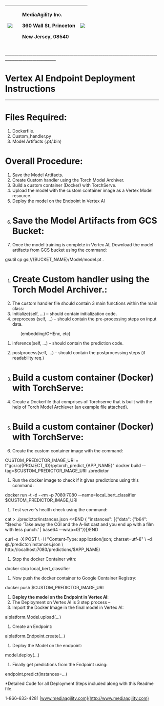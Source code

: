 ﻿

|![](Aspose.Words.f93e8f5f-06be-4496-93fb-f9455fc36cc9.001.png)||<p></p><p>MediaAgility Inc.	</p><p>360 Wall St, Princeton</p><p>New Jersey, 08540</p><p></p><p></p>|![](Aspose.Words.f93e8f5f-06be-4496-93fb-f9455fc36cc9.002.png)|
| :- | :- | :- | :- |
\_\_\_\_\_\_\_\_\_\_\_\_\_\_\_\_\_\_\_\_\_\_\_\_\_\_\_\_\_\_\_\_\_\_\_\_\_\_\_\_\_\_\_\_\_\_\_\_\_\_\_\_\_\_\_\_\_\_\_\_\_\_\_\_\_\_\_\_\_\_\_\_\_\_\_\_\_\_\_\_\_\_\_\_\_\_\_\_\_\_\_\_\_\_\_\_\_\_\_\_\_\_\_\_

# **Vertex AI Endpoint Deployment Instructions**


-----

# **Files Required:**

1. Dockerfile.
1. Custom\_handler.py
1. Model Artifacts (.pt/.bin)
# **Overall Procedure:**

1. Save the Model Artifacts.
1. Create Custom handler using the Torch Model Archiver.
1. Build a custom container (Docker) with TorchServe.
1. Upload the model with the custom container image as a Vertex Model resource.
1. Deploy the model on the Endpoint in Vertex AI
1. # **Save the Model Artifacts from GCS Bucket:**
1. Once the model training is complete in Vertex AI, Download the model artifacts from GCS bucket using the command:

gsutil cp gs://{BUCKET\_NAME}/Model/model.pt .

1. # **Create Custom handler using the Torch Model Archiver.:**
1. The custom handler file should contain 3 main functions within the main class:
1. Initialize(self, …) – should contain initialization code.
1. preprocess (self, …) – should contain the pre-processing steps on input data.   

`       `(embedding/OHEnc, etc)

1. inference(self, …) – should contain the prediction code.
1. postprocess(self, …) – should contain the postprocessing steps (if readability req.)

1. # **Build a custom container (Docker) with TorchServe:**
1. Create a Dockerfile that comprises of Torchserve that is built with the help of Torch Model Archiever (an example file attached).

1. # **Build a custom container (Docker) with TorchServe:**
1. Create the custom container image with the command:

CUSTOM\_PREDICTOR\_IMAGE\_URI = f"gcr.io/{PROJECT\_ID}/pytorch\_predict\_{APP\_NAME}" docker build --tag=$CUSTOM\_PREDICTOR\_IMAGE\_URI ./predictor

1. Run the docker image to check if it gives predictions using this command:

docker run -t -d --rm -p 7080:7080 --name=local\_bert\_classifier $CUSTOM\_PREDICTOR\_IMAGE\_URI

1. Test server’s health check using the command:

cat > ./predictor/instances.json <<END { "instances": [{"data": {"b64": "$(echo 'Take away the CGI and the A-list cast and you end up with a film with less punch.' | base64 --wrap=0)"}}]}END 

curl -s -X POST \   -H "Content-Type: application/json; charset=utf-8" \   -d @./predictor/instances.json \   http://localhost:7080/predictions/$APP\_NAME/

1. Stop the docker Container with:

docker stop local\_bert\_classifier 

1. Now push the docker container to Google Container Registry:

docker push $CUSTOM\_PREDICTOR\_IMAGE\_URI

1. **Deploy the model on the Endpoint in Vertex AI**:
1. The Deployment on Vertex AI is 3 step process –
1. Import the Docker Image in the final model in Vertex AI:

aiplatform.Model.upload(…)

1. Create an Endpoint:

aiplatform.Endpoint.create(…)

1. Deploy the Model on the endpoint:

model.deploy(…)

1. Finally get predictions from the Endpoint using: 

endpoint.predict(instances=…)

\*Detailed Code for all Deployment Steps included along with this Readme file.


1-866-633-4281 								[www.mediaagility.com](http://www.mediaagility.com)

